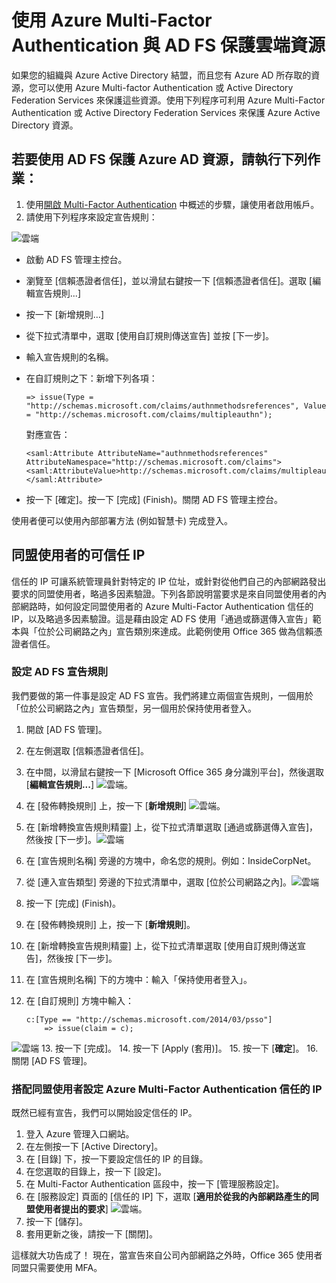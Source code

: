 <properties 
	pageTitle="使用 Azure Multi-Factor Authentication 與 AD FS 保護雲端資源" 
	description="這是說明如何在雲端開始使用 Azure MFA 和 AD FS 的 Azure Multi-Factor Authentication 頁面。" 
	services="multi-factor-authentication" 
	documentationCenter="" 
	authors="billmath" 
	manager="stevenpo" 
	editor="curtland"/>

<tags 
	ms.service="multi-factor-authentication" 
	ms.workload="identity" 
	ms.tgt_pltfrm="na" 
	ms.devlang="na" 
	ms.topic="article" 
	ms.date="11/17/2015" 
	ms.author="billmath"/>

# 使用 Azure Multi-Factor Authentication 與 AD FS 保護雲端資源

如果您的組織與 Azure Active Directory 結盟，而且您有 Azure AD 所存取的資源，您可以使用 Azure Multi-factor Authentication 或 Active Directory Federation Services 來保護這些資源。使用下列程序可利用 Azure Multi-Factor Authentication 或 Active Directory Federation Services 來保護 Azure Active Directory 資源。

## 若要使用 AD FS 保護 Azure AD 資源，請執行下列作業： 



1. 使用[開啟 Multi-Factor Authentication](active-directory/multi-factor-authentication-get-started-cloud.md#turn-on-multi-factor-authentication-for-users) 中概述的步驟，讓使用者啟用帳戶。
2. 請使用下列程序來設定宣告規則：

![雲端](./media/multi-factor-authentication-get-started-adfs-cloud/adfs1.png)

- 	啟動 AD FS 管理主控台。
- 	瀏覽至 [信賴憑證者信任]，並以滑鼠右鍵按一下 [信賴憑證者信任]。選取 [編輯宣告規則...]
- 	按一下 [新增規則…]
- 	從下拉式清單中，選取 [使用自訂規則傳送宣告] 並按 [下一步]。
- 	輸入宣告規則的名稱。
- 	在自訂規則之下：新增下列各項：


		=> issue(Type = "http://schemas.microsoft.com/claims/authnmethodsreferences", Value = "http://schemas.microsoft.com/claims/multipleauthn");

	對應宣告：

		<saml:Attribute AttributeName="authnmethodsreferences" AttributeNamespace="http://schemas.microsoft.com/claims">
		<saml:AttributeValue>http://schemas.microsoft.com/claims/multipleauthn</saml:AttributeValue>
		</saml:Attribute>
- 按一下 [確定]。按一下 [完成] (Finish)。關閉 AD FS 管理主控台。

使用者便可以使用內部部署方法 (例如智慧卡) 完成登入。

## 同盟使用者的可信任 IP
信任的 IP 可讓系統管理員針對特定的 IP 位址，或針對從他們自己的內部網路發出要求的同盟使用者，略過多因素驗證。下列各節說明當要求是來自同盟使用者的內部網路時，如何設定同盟使用者的 Azure Multi-Factor Authentication 信任的 IP，以及略過多因素驗證。這是藉由設定 AD FS 使用「通過或篩選傳入宣告」範本與「位於公司網路之內」宣告類別來達成。此範例使用 Office 365 做為信賴憑證者信任。

### 設定 AD FS 宣告規則

我們要做的第一件事是設定 AD FS 宣告。我們將建立兩個宣告規則，一個用於「位於公司網路之內」宣告類型，另一個用於保持使用者登入。

1. 開啟 [AD FS 管理]。
2. 在左側選取 [信賴憑證者信任]。
3. 在中間，以滑鼠右鍵按一下 [Microsoft Office 365 身分識別平台]，然後選取 [**編輯宣告規則...**] ![雲端](./media/multi-factor-authentication-get-started-adfs-cloud/trustedip1.png)。
4. 在 [發佈轉換規則] 上，按一下 [**新增規則**] ![雲端](./media/multi-factor-authentication-get-started-adfs-cloud/trustedip2.png)。
5. 在 [新增轉換宣告規則精靈] 上，從下拉式清單選取 [通過或篩選傳入宣告]，然後按 [下一步]。![雲端](./media/multi-factor-authentication-get-started-adfs-cloud/trustedip3.png)
6. 在 [宣告規則名稱] 旁邊的方塊中，命名您的規則。例如：InsideCorpNet。
7. 從 [連入宣告類型] 旁邊的下拉式清單中，選取 [位於公司網路之內]。![雲端](./media/multi-factor-authentication-get-started-adfs-cloud/trustedip4.png)
8. 按一下 [完成] (Finish)。
9. 在 [發佈轉換規則] 上，按一下 [**新增規則**]。
10. 在 [新增轉換宣告規則精靈] 上，從下拉式清單選取 [使用自訂規則傳送宣告]，然後按 [下一步]。
11. 在 [宣告規則名稱] 下的方塊中：輸入「保持使用者登入」。
12. 在 [自訂規則] 方塊中輸入：
	    
		c:[Type == "http://schemas.microsoft.com/2014/03/psso"]
			=> issue(claim = c);
![雲端](./media/multi-factor-authentication-get-started-adfs-cloud/trustedip5.png)
13. 按一下 [完成]。
14. 按一下 [Apply (套用)]。
15. 按一下 [**確定**]。
16. 關閉 [AD FS 管理]。



### 搭配同盟使用者設定 Azure Multi-Factor Authentication 信任的 IP
既然已經有宣告，我們可以開始設定信任的 IP。

1. 登入 Azure 管理入口網站。
2. 在左側按一下 [Active Directory]。
3. 在 [目錄] 下，按一下要設定信任的 IP 的目錄。
4. 在您選取的目錄上，按一下 [設定]。
5. 在 Multi-Factor Authentication 區段中，按一下 [管理服務設定]。
6. 在 [服務設定] 頁面的 [信任的 IP] 下，選取 [**適用於從我的內部網路產生的同盟使用者提出的要求**] ![雲端](./media/multi-factor-authentication-get-started-adfs-cloud/trustedip6.png)。
7. 按一下 [儲存]。
8. 套用更新之後，請按一下 [關閉]。


這樣就大功告成了！ 現在，當宣告來自公司內部網路之外時，Office 365 使用者同盟只需要使用 MFA。

<!---HONumber=Nov15_HO4-->